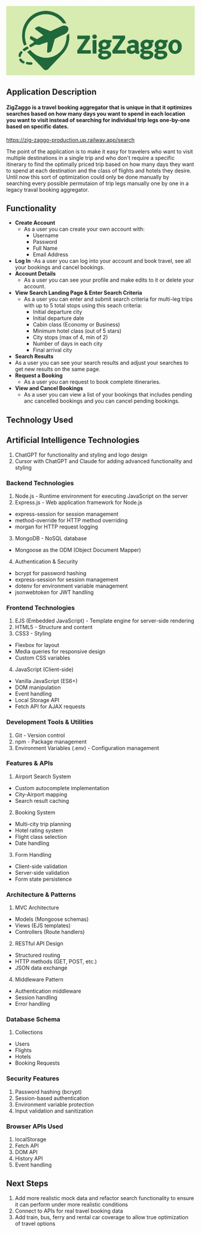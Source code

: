 
![ZigZaggo logo](public\static-assets\ZigZaggoHorizRectLogo.jpg)
## Application Description

#### ZigZaggo is a travel booking aggregator that is unique in that it optimizes searches based on how many days you want to spend in each location you want to visit instead of searching for individual trip legs one-by-one based on specific dates.

https://zig-zaggo-production.up.railway.app/search

The point of the application is to make it easy for travelers who want to visit multiple destinations in a single trip and who don't require a specific itinerary to find the optimally priced trip based on how many days they want to spend at each destination and the class of flights and hotels they desire.  Until now this sort of optimization could only be done manually by searching every possible permutaion of trip legs manually one by one in a legacy traval booking aggregator.

## Functionality
- **Create Account**
    - As a user you can create your own account with:
        * Username
        * Password
        * Full Name
        * Email Address
- **Log In**
    -As a user you can log into your account and book travel, see all your bookings and cancel bookings.
- **Account Details**
    - As a user you can see your profile and make edits to it or delete your account.
- **View Search Landing Page & Enter Search Criteria**
    - As a user you can enter and submit search criteria for multi-leg trips with up to 5 total stops using this seach criteria:
        * Initial departure city
        * Initial departure date
        * Cabin class (Economy or Business)
        * Minimum hotel class (out of 5 stars)
        * City stops (max of 4, min of 2)
        * Number of days in each city
        * Final arrival city
- **Search Results**
 - As a user you can see your search results and adjust your searches to get new results on the same page.
- **Request a Booking**
    - As a user you can request to book complete itineraries.
- **View and Cancel Bookings**
    - As a user you can view a list of your bookings that includes pending anc cancelled bookings and you can cancel pending bookings.


## Technology Used

## Artificial Intelligence Technologies
1. ChatGPT for functionality and styling and logo design
2. Cursor with ChatGPT and Claude for adding advanced functionality and styling

### Backend Technologies
1. Node.js - Runtime environment for executing JavaScript on the server
2. Express.js - Web application framework for Node.js
* express-session for session management
* method-override for HTTP method overriding
* morgan for HTTP request logging
3. MongoDB - NoSQL database
* Mongoose as the ODM (Object Document Mapper)
4. Authentication & Security
* bcrypt for password hashing
* express-session for session management
* dotenv for environment variable management
* jsonwebtoken for JWT handling

### Frontend Technologies
1. EJS (Embedded JavaScript) - Template engine for server-side rendering
2. HTML5 - Structure and content
3. CSS3 - Styling
* Flexbox for layout
* Media queries for responsive design
* Custom CSS variables
4. JavaScript (Client-side)
* Vanilla JavaScript (ES6+)
* DOM manipulation
* Event handling
* Local Storage API
* Fetch API for AJAX requests

### Development Tools & Utilities
1. Git - Version control
2. npm - Package management
3. Environment Variables (.env) - Configuration management

### Features & APIs
1. Airport Search System
* Custom autocomplete implementation
* City-Airport mapping
* Search result caching
2. Booking System
* Multi-city trip planning
* Hotel rating system
* Flight class selection
* Date handling
3. Form Handling
* Client-side validation
* Server-side validation
* Form state persistence

### Architecture & Patterns
1. MVC Architecture
* Models (Mongoose schemas)
* Views (EJS templates)
* Controllers (Route handlers)
2. RESTful API Design
* Structured routing
* HTTP methods (GET, POST, etc.)
* JSON data exchange
4. Middleware Pattern
* Authentication middleware
* Session handling
* Error handling

### Database Schema
1. Collections
* Users
* Flights
* Hotels
* Booking Requests

### Security Features
1. Password hashing (bcrypt)
2. Session-based authentication
3. Environment variable protection
4. Input validation and sanitization

### Browser APIs Used
1. localStorage
2. Fetch API
3. DOM API
4. History API
5. Event handling

## Next Steps
1. Add more realistic mock data and refactor search functionality to ensure it can perform under more realistic conditions
2. Connect to APIs for real travel booking data
3. Add train, bus, ferry and rental car coverage to allow true optimization of travel options